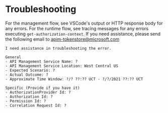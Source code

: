 # Troubleshooting

For the management flow, see VSCode's output or HTTP response body for any errors. For the runtime flow, see tracing messages for any errors executing `get-authorization-context`. If you need assistance, please send the following email to apim-tokenstore@microsoft.com
```
I need assistance in troubleshooting the error. 

General
- API Management Service Name: ?
- API Management Service Location: West Central US
- Expected Scenario: ? 
- Actual Outcome: ?
- Approximate Time Window: ?/? ??:?? UCT - ?/?/2021 ??:?? UCT

Specific (Provide if you have it)
- AuthorizationProvider Id: ?
- Authorization Id: ?
- Permission Id: ?
- Correlation Request Id: ?

```